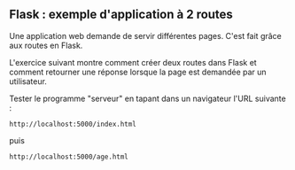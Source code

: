 ## Flask : exemple d'application à 2 routes

Une application web demande de servir différentes pages.
C'est fait grâce aux routes en Flask.

L'exercice suivant montre comment créer deux routes dans Flask et comment retourner une réponse lorsque la page est demandée par un utilisateur.


Tester le programme "serveur" en tapant dans un navigateur l'URL suivante :

`http://localhost:5000/index.html`

puis 

`http://localhost:5000/age.html`